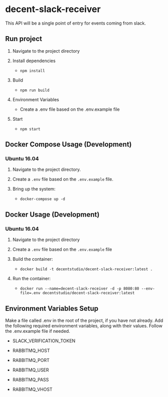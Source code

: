 # decent-slack-receiver

This API will be a single point of entry for events coming from slack.

## Run project

1. Navigate to the project directory

2. Install dependencies
   - `npm install`

3. Build
   - `npm run build`

4. Environment Variables
   - Create a .env file based on the .env.example file

5. Start
   - `npm start`


## Docker Compose Usage (Development)
### Ubuntu 16.04

1. Navigate to the project directory.

2. Create a `.env` file based on the `.env.example` file.

3. Bring up the system:
   - `docker-compose up -d`

## Docker Usage (Development)
### Ubuntu 16.04

1. Navigate to the project directory

2. Create a `.env` file based on the `.env.example` file

3. Build the container:
   - `docker build -t decentstudio/decent-slack-receiver:latest .`

4. Run the container:
   - `docker run --name=decent-slack-receiver -d -p 8080:80 --env-file=.env decentstudio/decent-slack-receiver:latest`

## Environment Variables Setup

Make a file called .env in the root of the project, if you have not already. Add the following required environment variables, along with their values. Follow the .env.example file if needed.

- SLACK_VERIFICATION_TOKEN

- RABBITMQ_HOST

- RABBITMQ_PORT

- RABBITMQ_USER

- RABBITMQ_PASS

- RABBITMQ_VHOST
